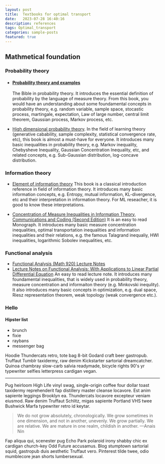 ```yaml
---
layout: post
title:  Textbooks for optimal transport 
date:   2023-07-28 16:40:16
description: references
tags: Optimal_transport
categories: sample-posts
featured: true
---
```



## Mathmetical foundation 
### Probability theory
- #### [Probability theory and examples](https://services.math.duke.edu/~rtd/PTE/PTE5_011119.pdf)
  The Bible in probability theory. It introduces the essential definition of probability by the language of measure theory. From this book, you would have an understanding about some foundamental concepts in probability theory, e.g. random variable, sample space, stocastic process, martingale, expectation, Law of large number, central limit theorem, Gaussian process, Markov process, etc. 


- [High dimensional probability theory](https://www.math.uci.edu/~rvershyn/papers/HDP-book/HDP-book.html). 
  In the field of learning theory (generative cabability, sample complexity, statistical convergence rate, etc), this book is almost a must-have for everyone. It introduces many basic inequalities in probability theory, e.g. Markov inequality, Chebysheve Inequality, Gaussian Concentration Inequality, etc, and related concepts, e.g. Sub-Gaussian distribution, log-concave distribution.  
  

### Information theory
- [Element of information theory](http://staff.ustc.edu.cn/~cgong821/Wiley.Interscience.Elements.of.Information.Theory.Jul.2006.eBook-DDU.pdf)
  This book is a classical introduction reference in field of information theory. It introduces many basic information concepts, e.g. Entropy, mutual information, KL-divergence, etc and their interpretation in information theory. For ML reseacher, it is good to know these interpretations.  

- [Concentration of Measure Inequalities in Information Theory, Communications and Coding (Second Edition)](https://arxiv.org/abs/1212.4663) 
  It is an easy to read Monograph. It introduces many basic measure concentration inequalities, optimal transportation inequalities and information inequalities and their relations, e.g. the famous Talagrand inequaliy, HWI inequalities, logarithmic Sobolev inequalities, etc. 


### Functional analysis 
- [Functional Analysis (Math 920) Lecture Notes](https://users.math.msu.edu/users/schenke6/920/920notes.pdf)
- [Lecture Notes on Functional Analysis: With Applications to Linear Partial Differential Equation](https://bookstore.ams.org/gsm-143)
  An easy to read lecture note. It introduces many foundamental inequalities, that is widely used in probability theory, measure concentration and informaiton theory (e.g. Minkovski inequlity). It also introduces many basic concepts in optimization, e.g. dual space, Riesz representation theorem, weak topology (weak convergence etc.). 

### Hello 

<!-- 
Jean shorts raw denim Vice normcore, art party High Life PBR skateboard stumptown vinyl kitsch. Four loko meh 8-bit, tousled banh mi tilde forage Schlitz dreamcatcher twee 3 wolf moon. Chambray asymmetrical paleo salvia, sartorial umami four loko master cleanse drinking vinegar brunch. [Pinterest](https://www.pinterest.com) DIY authentic Schlitz, hoodie Intelligentsia butcher trust fund brunch shabby chic Kickstarter forage flexitarian. Direct trade <a href="https://en.wikipedia.org/wiki/Cold-pressed_juice">cold-pressed</a> meggings stumptown plaid, pop-up taxidermy. Hoodie XOXO fingerstache scenester Echo Park. Plaid ugh Wes Anderson, freegan pug selvage fanny pack leggings pickled food truck DIY irony Banksy. -->

#### Hipster list
<ul>
    <li>brunch</li>
    <li>fixie</li>
    <li>raybans</li>
    <li>messenger bag</li>
</ul>

Hoodie Thundercats retro, tote bag 8-bit Godard craft beer gastropub. Truffaut Tumblr taxidermy, raw denim Kickstarter sartorial dreamcatcher. Quinoa chambray slow-carb salvia readymade, bicycle rights 90's yr typewriter selfies letterpress cardigan vegan.

<hr>

Pug heirloom High Life vinyl swag, single-origin coffee four dollar toast taxidermy reprehenderit fap distillery master cleanse locavore. Est anim sapiente leggings Brooklyn ea. Thundercats locavore excepteur veniam eiusmod. Raw denim Truffaut Schlitz, migas sapiente Portland VHS twee Bushwick Marfa typewriter retro id keytar.

<blockquote>
    We do not grow absolutely, chronologically. We grow sometimes in one dimension, and not in another, unevenly. We grow partially. We are relative. We are mature in one realm, childish in another.
    —Anais Nin
</blockquote>

Fap aliqua qui, scenester pug Echo Park polaroid irony shabby chic ex cardigan church-key Odd Future accusamus. Blog stumptown sartorial squid, gastropub duis aesthetic Truffaut vero. Pinterest tilde twee, odio mumblecore jean shorts lumbersexual.
